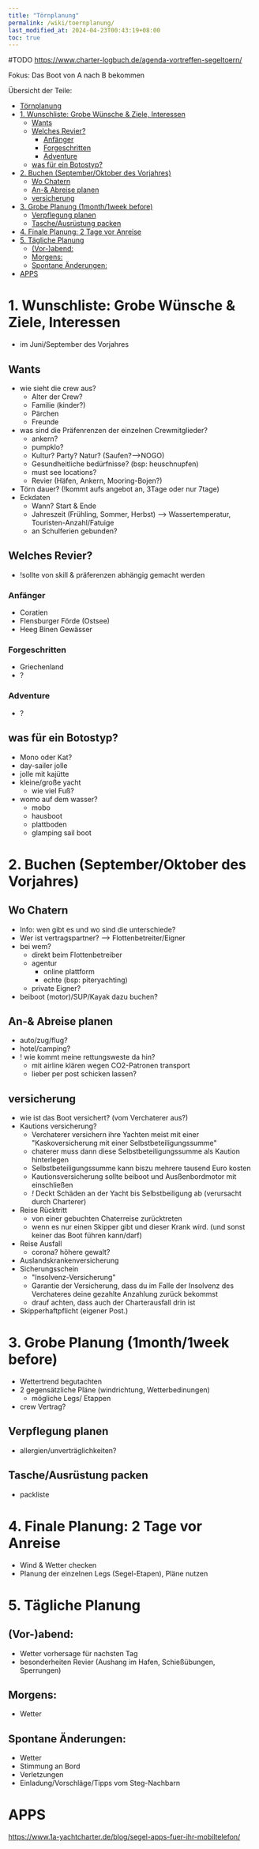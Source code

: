 ```yaml
---
title: "Törnplanung"
permalink: /wiki/toernplanung/
last_modified_at: 2024-04-23T00:43:19+08:00
toc: true
---
```

#TODO
https://www.charter-logbuch.de/agenda-vortreffen-segeltoern/

Fokus: Das Boot von A nach B bekommen

Übersicht der Teile:
<!-- TOC -->
- [Törnplanung](#törnplanung)
- [1. Wunschliste: Grobe Wünsche & Ziele, Interessen](#1-wunschliste-grobe-wünsche--ziele-interessen)
    - [Wants](#wants)
    - [Welches Revier?](#welches-revier)
        - [Anfänger](#anfänger)
        - [Forgeschritten](#forgeschritten)
        - [Adventure](#adventure)
    - [was für ein Botostyp?](#was-für-ein-botostyp)
- [2. Buchen (September/Oktober des Vorjahres)](#2-buchen-septemberoktober-des-vorjahres)
    - [Wo Chatern](#wo-chatern)
    - [An-& Abreise planen](#an--abreise-planen)
    - [versicherung](#versicherung)
- [3. Grobe Planung (1month/1week before)](#3-grobe-planung-1month1week-before)
    - [Verpflegung planen](#verpflegung-planen)
    - [Tasche/Ausrüstung packen](#tascheausrüstung-packen)
- [4. Finale Planung: 2 Tage vor Anreise](#4-finale-planung-2-tage-vor-anreise)
- [5. Tägliche Planung](#5-tägliche-planung)
    - [(Vor-)abend:](#vor-abend)
    - [Morgens:](#morgens)
    - [Spontane Änderungen:](#spontane-änderungen)
- [APPS](#apps)
<!-- /TOC -->

# 1. Wunschliste: Grobe Wünsche & Ziele, Interessen
- im Juni/September des Vorjahres

## Wants
- wie sieht die crew aus?
    - Alter der Crew?
    - Familie (kinder?)
    - Pärchen
    - Freunde
- was sind die Präfenrenzen der einzelnen Crewmitglieder?
    - ankern?
    - pumpklo?
    - Kultur? Party? Natur? (Saufen?-->NOGO)
    - Gesundheitliche bedürfnisse? (bsp: heuschnupfen)
    - must see locations?
    - Revier (Häfen, Ankern, Mooring-Bojen?)
- Törn dauer? (!kommt aufs angebot an, 3Tage oder nur 7tage)
- Eckdaten
    - Wann? Start & Ende
    - Jahreszeit (Frühling, Sommer, Herbst) --> Wassertemperatur, Touristen-Anzahl/Fatuige
    - an Schulferien gebunden?

## Welches Revier? 
- !sollte von skill & präferenzen abhängig gemacht werden
### Anfänger
- Coratien
- Flensburger Förde (Ostsee)
- Heeg Binen Gewässer
### Forgeschritten
- Griechenland
- ?
### Adventure
- ?

## was für ein Botostyp?
- Mono oder Kat?
- day-sailer jolle
- jolle mit kajütte
- kleine/große yacht
    - wie viel Fuß?
- womo auf dem wasser?
    - mobo
    - hausboot
    - plattboden
    - glamping sail boot

# 2. Buchen (September/Oktober des Vorjahres)
## Wo Chatern
- Info: wen gibt es und wo sind die unterschiede?
- Wer ist vertragspartner? --> Flottenbetreiter/Eigner
- bei wem?
    - direkt beim Flottenbetreiber
    - agentur
        - online plattform
        - echte (bsp: piteryachting)
    - private Eigner?
- beiboot (motor)/SUP/Kayak dazu buchen?

## An-& Abreise planen
- auto/zug/flug?
- hotel/camping?
- ! wie kommt meine rettungsweste da hin?
    - mit airline klären wegen CO2-Patronen transport
    - lieber per post schicken lassen?
    
## versicherung
- wie ist das Boot versichert? (vom Verchaterer aus?)
- Kautions versicherung?
    - Verchaterer versichern ihre Yachten meist mit einer "Kaskoversicherung mit einer Selbstbeteiligungssumme"
    - chaterer muss dann diese Selbstbeteiligungssumme als Kaution hinterlegen
    - Selbstbeteiligungssumme kann biszu mehrere tausend Euro kosten
    - Kautionsversicherung sollte beiboot und Ausßenbordmotor mit einschließen
    - *!* Deckt Schäden an der Yacht bis Selbstbeiligung ab (verursacht durch Charterer)
- Reise Rücktritt
    - von einer gebuchten Chaterreise zurücktreten
    - wenn es nur einen Skipper gibt und dieser Krank wird. (und sonst keiner das Boot führen kann/darf)
- Reise Ausfall
    - corona? höhere gewalt?
- Auslandskrankenversicherung
- Sicherungsschein
    - "Insolvenz-Versicherung"
    - Garantie der Versicherung, dass du im Falle der Insolvenz des Verchateres deine gezahlte Anzahlung zurück bekommst
    - drauf achten, dass auch der Charterausfall drin ist
- Skipperhaftpflicht (eigener Post.)

        
# 3. Grobe Planung (1month/1week before)
- Wettertrend begutachten
- 2 gegensätzliche Pläne (windrichtung, Wetterbedinungen)
    - mögliche Legs/ Etappen
- crew Vertrag?

## Verpflegung planen
- allergien/unverträglichkeiten?

## Tasche/Ausrüstung packen
- packliste

# 4. Finale Planung: 2 Tage vor Anreise
- Wind & Wetter checken
- Planung der einzelnen Legs (Segel-Etapen), Pläne nutzen

# 5. Tägliche Planung
## (Vor-)abend:
- Wetter vorhersage für nachsten Tag
- besonderheiten Revier (Aushang im Hafen, Schießübungen, Sperrungen)
## Morgens:
- Wetter
## Spontane Änderungen:
- Wetter
- Stimmung an Bord
- Verletzungen
- Einladung/Vorschläge/Tipps vom Steg-Nachbarn



# APPS
https://www.1a-yachtcharter.de/blog/segel-apps-fuer-ihr-mobiltelefon/